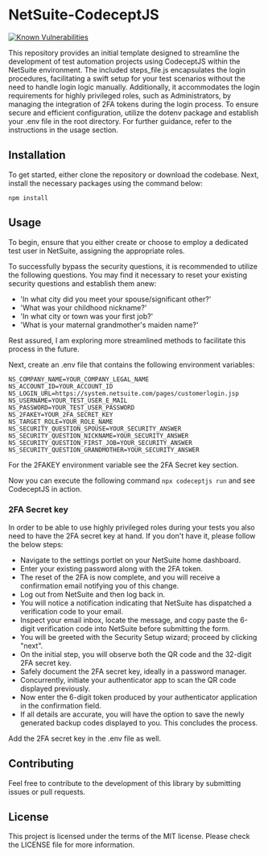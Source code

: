 # NetSuite-CodeceptJS

[![Known Vulnerabilities](https://snyk.io/test/github/budysutjijati/netsuite-codeceptjs/badge.svg?targetFile=package.json)](https://snyk.io/test/github/budysutjijati/netsuite-codeceptjs?targetFile=package.json)


This repository provides an initial template designed to streamline the development of test automation projects using CodeceptJS within the NetSuite environment. The included steps_file.js encapsulates the login procedures, facilitating a swift setup for your test scenarios without the need to handle login logic manually. Additionally, it accommodates the login requirements for highly privileged roles, such as Administrators, by managing the integration of 2FA tokens during the login process. To ensure secure and efficient configuration, utilize the dotenv package and establish your .env file in the root directory. For further guidance, refer to the instructions in the usage section.

## Installation

To get started, either clone the repository or download the codebase. Next, install the necessary packages using the command below:

```
npm install
```

## Usage

To begin, ensure that you either create or choose to employ a dedicated test user in NetSuite, assigning the appropriate roles.

To successfully bypass the security questions, it is recommended to utilize the following questions. You may find it necessary to reset your existing security questions and establish them anew:

- 'In what city did you meet your spouse/significant other?'
- 'What was your childhood nickname?'
- 'In what city or town was your first job?'
- 'What is your maternal grandmother's maiden name?'

Rest assured, I am exploring more streamlined methods to facilitate this process in the future.

Next, create an .env file that contains the following environment variables:

```
NS_COMPANY_NAME=YOUR_COMPANY_LEGAL_NAME
NS_ACCOUNT_ID=YOUR_ACCOUNT_ID
NS_LOGIN_URL=https://system.netsuite.com/pages/customerlogin.jsp
NS_USERNAME=YOUR_TEST_USER_E_MAIL
NS_PASSWORD=YOUR_TEST_USER_PASSWORD
NS_2FAKEY=YOUR_2FA_SECRET_KEY
NS_TARGET_ROLE=YOUR_ROLE_NAME
NS_SECURITY_QUESTION_SPOUSE=YOUR_SECURITY_ANSWER
NS_SECURITY_QUESTION_NICKNAME=YOUR_SECURITY_ANSWER
NS_SECURITY_QUESTION_FIRST_JOB=YOUR_SECURITY_ANSWER
NS_SECURITY_QUESTION_GRANDMOTHER=YOUR_SECURITY_ANSWER
```

For the 2FAKEY environment variable see the 2FA Secret key section.

Now you can execute the following command ```npx codeceptjs run``` and see CodeceptJS in action. 


### 2FA Secret key

In order to be able to use highly privileged roles during your tests you also need to have the 2FA secret key at hand. If you don't have it, please follow the below steps:

- Navigate to the settings portlet on your NetSuite home dashboard.
- Enter your existing password along with the 2FA token.
- The reset of the 2FA is now complete, and you will receive a confirmation email notifying you of this change.
- Log out from NetSuite and then log back in.
- You will notice a notification indicating that NetSuite has dispatched a verification code to your email.
- Inspect your email inbox, locate the message, and copy paste the 6-digit verification code into NetSuite before submitting the form.
- You will be greeted with the Security Setup wizard; proceed by clicking "next".
- On the initial step, you will observe both the QR code and the 32-digit 2FA secret key.
- Safely document the 2FA secret key, ideally in a password manager.
- Concurrently, initiate your authenticator app to scan the QR code displayed previously.
- Now enter the 6-digit token produced by your authenticator application in the confirmation field.
- If all details are accurate, you will have the option to save the newly generated backup codes displayed to you. This concludes the process.

Add the 2FA secret key in the .env file as well.

## Contributing

Feel free to contribute to the development of this library by submitting issues or pull requests.

## License

This project is licensed under the terms of the MIT license. Please check the LICENSE file for more information.